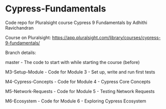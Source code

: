 # Cypress-Fundamentals
Code repo for Pluralsight course Cypress 9 Fundamentals by Adhithi Ravichandran

Course on Pluralsight: https://app.pluralsight.com/library/courses/cypress-9-fundamentals/

Branch details:

master - The code to start with while starting the course (before)

M3-Setup-Module - Code for Module 3 - Set up, write and run first tests

M4-Cypress-Concepts - Code for Module 4 - Cypress Core Concepts

M5-Network-Requests - Code for Module 5 - Testing Network Requests

M6-Ecosystem - Code for Module 6 - Exploring Cypress Ecosystem
